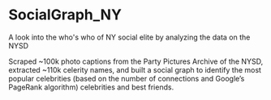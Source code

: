 # SocialGraph_NY
A look into the who's who of NY social elite by analyzing the data on the NYSD

Scraped ~100k photo captions from the Party Pictures Archive of the NYSD, extracted ~110k celerity names, and built a social graph to identify the most popular celebrities (based on the number of connections and Google’s PageRank algorithm)  celebrities and best friends.
